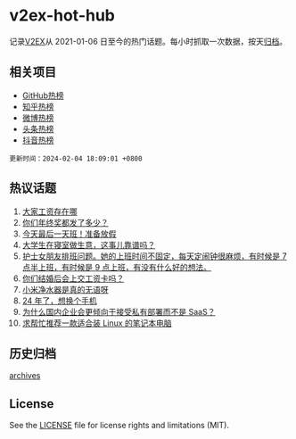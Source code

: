 # v2ex-hot-hub

 记录[V2EX](https://www.v2ex.com/)从 2021-01-06 日至今的热门话题。每小时抓取一次数据，按天[归档](archives)。
 
 ## 相关项目

- [GitHub热榜](https://github.com/lonnyzhang423/github-hot-hub)
- [知乎热榜](https://github.com/lonnyzhang423/zhihu-hot-hub)
- [微博热榜](https://github.com/lonnyzhang423/weibo-hot-hub)
- [头条热榜](https://github.com/lonnyzhang423/toutiao-hot-hub)
- [抖音热榜](https://github.com/lonnyzhang423/douyin-hot-hub)


 `更新时间：2024-02-04 18:09:01 +0800`

## 热议话题

1. [大家工资存在哪](https://www.v2ex.com/t/1014004)
1. [你们年终奖都发了多少？](https://www.v2ex.com/t/1014028)
1. [今天最后一天班！准备放假](https://www.v2ex.com/t/1013969)
1. [大学生在寝室做生意，这事儿靠谱吗？](https://www.v2ex.com/t/1014037)
1. [护士女朋友排班问题。她的上班时间不固定，每天定闹钟很麻烦，有时候是 7 点半上班，有时候是 9 点上班，有没有什么好的想法。](https://www.v2ex.com/t/1013977)
1. [你们结婚后会上交工资卡吗？](https://www.v2ex.com/t/1013914)
1. [小米净水器是真的无语呀](https://www.v2ex.com/t/1014039)
1. [24 年了，想换个手机](https://www.v2ex.com/t/1014002)
1. [为什么国内企业会更倾向于接受私有部署而不是 SaaS？](https://www.v2ex.com/t/1013921)
1. [求帮忙推荐一款适合装 Linux 的笔记本电脑](https://www.v2ex.com/t/1013900)

## 历史归档

[archives](archives)

## License

See the [LICENSE](LICENSE) file for license rights and limitations (MIT).
